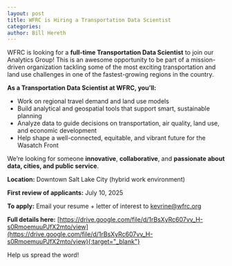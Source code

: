 ```yaml
---
layout: post
title: WFRC is Hiring a Transportation Data Scientist
categories:
author: Bill Hereth
---
```


WFRC is looking for a **full-time Transportation Data Scientist** to join our Analytics Group! This is an awesome opportunity to be part of a mission-driven organization tackling some of the most exciting transportation and land use challenges in one of the fastest-growing regions in the country.

**As a Transportation Data Scientist at WFRC, you’ll:**
- Work on regional travel demand and land use models
- Build analytical and geospatial tools that support smart, sustainable planning
- Analyze data to guide decisions on transportation, air quality, land use, and economic development
- Help shape a well-connected, equitable, and vibrant future for the Wasatch Front

We’re looking for someone **innovative**, **collaborative**, and **passionate about data, cities, and public service**.

**Location:** Downtown Salt Lake City (hybrid work environment)

**First review of applicants:** July 10, 2025

**To apply:** Email your resume + letter of interest to [kevrine@wfrc.org](mailto:kevrine@wfrc.org)  

**Full details here:** [https://drive.google.com/file/d/1rBsXyRc607vv_H-s0RmoemuuPJfX2mto/view](https://drive.google.com/file/d/1rBsXyRc607vv_H-s0RmoemuuPJfX2mto/view){:target="_blank"}

Help us spread the word!